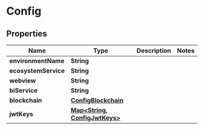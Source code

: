 
# Config

## Properties
Name | Type | Description | Notes
------------ | ------------- | ------------- | -------------
**environmentName** | **String** |  | 
**ecosystemService** | **String** |  | 
**webview** | **String** |  | 
**biService** | **String** |  | 
**blockchain** | [**ConfigBlockchain**](ConfigBlockchain.md) |  | 
**jwtKeys** | [**Map&lt;String, ConfigJwtKeys&gt;**](ConfigJwtKeys.md) |  | 




